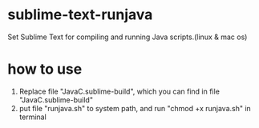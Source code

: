 sublime-text-runjava
====================

Set Sublime Text for compiling and running Java scripts.(linux & mac os)

how to use
===
1. Replace file "JavaC.sublime-build", which you can find in file "JavaC.sublime-build"
2. put file "runjava.sh" to system path, and run "chmod +x runjava.sh" in terminal